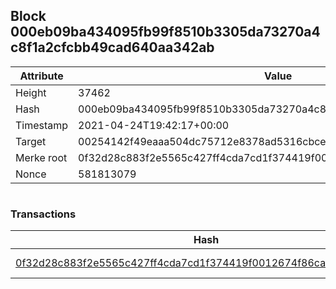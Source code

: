 ## Block 000eb09ba434095fb99f8510b3305da73270a4c8f1a2cfcbb49cad640aa342ab

Attribute | Value
--- | ---
Height | 37462
Hash | 000eb09ba434095fb99f8510b3305da73270a4c8f1a2cfcbb49cad640aa342ab
Timestamp | 2021-04-24T19:42:17+00:00
Target | 00254142f49eaaa504dc75712e8378ad5316cbcead634704b3734b6271167cc4
Merke root | 0f32d28c883f2e5565c427ff4cda7cd1f374419f0012674f86ca1cf3e3cc94bd
Nonce | 581813079

```

```

### Transactions

Hash | Amount
--- | ---
[0f32d28c883f2e5565c427ff4cda7cd1f374419f0012674f86ca1cf3e3cc94bd](0f32d28c883f2e5565c427ff4cda7cd1f374419f0012674f86ca1cf3e3cc94bd.md) | 10.00000000 SKEPTI 
